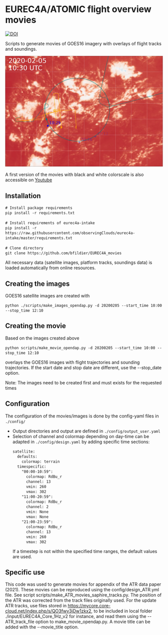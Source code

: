 # EUREC4A/ATOMIC flight overview movies
[![DOI](https://zenodo.org/badge/DOI/10.5281/zenodo.4777954.svg)](https://doi.org/10.5281/zenodo.4777954)

Scripts to generate movies of GOES16 imagery with overlays of flight tracks and soundings.

![Snapshot animation](./docs/imgs/snapshot.png)

A first version of the movies with black and white colorscale is also accessible on
[Youtube](https://www.youtube.com/playlist?list=PLiy9_GnmONPH1o5t2JVJhp4G9CxZgtCpc)

## Installation
```
# Install package requirements
pip install -r requirements.txt

# Install requirements of eurec4a-intake
pip install -r https://raw.githubusercontent.com/observingClouds/eurec4a-intake/master/requirements.txt

# Clone directory
git clone https://github.com/bfildier/EUREC4A_movies
```
All necessary data (satellite images, platform tracks, soundings data) is loaded automatically from online resources.
## Creating the images
GOES16 satellite images are created with
```
python ./scripts/make_images_opendap.py -d 20200205 --start_time 10:00 --stop_time 12:10
```
## Creating the movie
Based on the images created above
```
python scripts/make_movie_opendap.py -d 20200205 --start_time 10:00 --stop_time 12:10
```
overlays the GOES16 images with flight trajectories and sounding trajectories. If the start date and stop date are different, use the --stop_date option.

Note: The images need to be created first and must exists for the requested times

## Configuration
The configuration of the movies/images is done by the config-yaml files in `./config/`

- Output directories and output are defined in `./config/output_user.yaml`
- Selection of channel and colormap depending on day-time can be adapted in `./config/design.yaml` by adding specific time sections:
    ```
    satellite:
      defaults:
        colormap: terrain
      timespecific:
        "00:00-10:59":
          colormap: RdBu_r
          channel: 13
          vmin: 260
          vmax: 302
        "11:00-20:59":
          colormap: RdBu_r
          channel: 2
          vmin: None
          vmax: None
        "21:00-23:59":
          colormap: RdBu_r
          channel: 13
          vmin: 260
          vmax: 302
    ``` 
  If a timestep is not within the specified time ranges, the default values are used.

## Specific use
This code was used to generate movies for appendix of the ATR data paper (2021). These movies can be reproduced using the config/design_ATR.yml file. See script scripts/make_ATR_movies_saphire_tracks.py.
The position of the ATR was corrected from the track files originally used. For the update ATR tracks, use files stored in https://mycore.core-cloud.net/index.php/s/QO3fwv3jDw1zkx2, to be included in local folder ./input/EUREC4A_Core_1Hz_v2 for instance, and read them using the --ATR_track_file option to make_movie_opendap.py. A movie title can be added with the --movie_title option.

